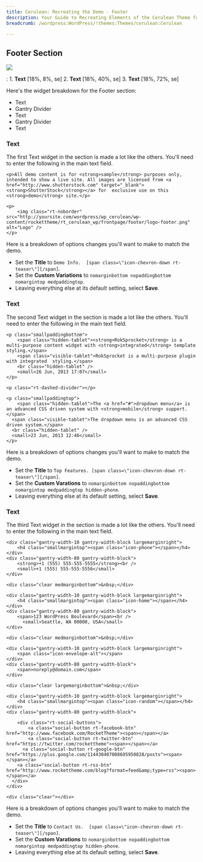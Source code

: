 ```yaml
---
title: Cerulean: Recreating the Demo - Footer
description: Your Guide to Recreating Elements of the Cerulean Theme for WordPress
breadcrumb: /wordpress:WordPress/!themes:Themes/cerulean:Cerulean

---
```


Footer Section
-----
![][footer]

:   1. **Text** [18%, 8%, se]
    2. **Text** [18%, 40%, se]
    3. **Text** [18%, 72%, se]

Here's the widget breakdown for the Footer section:

* Text
* Gantry Divider
* Text
* Gantry Divider
* Text

### Text
The first Text widget in the section is made a lot like the others. You'll need to enter the following in the main text field.

~~~
<p>All demo content is for <strong>sample</strong> purposes only, intended to show a live site. All images are licensed from <a href="http://www.shutterstock.com" target="_blank"><strong>ShutterStock</strong></a> for  exclusive use on this <strong>demo</strong> site.</p>

<p>
    <img class="rt-noborder" src="http://yoursite.com/wordpress/wp_cerulean/wp-content/rockettheme/rt_cerulean_wp/frontpage/footer/logo-footer.png" alt="Logo" />
</p>
~~~

Here is a breakdown of options changes you'll want to make to match the demo.

* Set the **Title** to `Demo Info.  [span class=\"icon-chevron-down rt-teaser\"][/span]`.
* Set the **Custom Variations** to `nomarginbottom nopaddingbottom nomargintop medpaddingtop`.
* Leaving everything else at its default setting, select **Save**.

### Text
The second Text widget in the section is made a lot like the others. You'll need to enter the following in the main text field.

~~~
<p class="smallpaddingbottom">
    <span class="hidden-tablet"><strong>RokSprocket</strong> is a multi-purpose content widget with <strong>integrated</strong> template styling.</span>
    <span class="visible-tablet">RokSprocket is a multi-purpose plugin with integrated  styling.</span>
    <br class="hidden-tablet" />
    <small>26 Jun, 2013 17:07</small>
</p>

<p class="rt-dashed-divider"></p>

<p class="smallpaddingtop">    
    <span class="hidden-tablet">The <a href="#">dropdown menu</a> is an advanced CSS driven system with <strong>mobile</strong> support.</span>
  <span class="visible-tablet">The dropdown menu is an advanced CSS driven system.</span>
  <br class="hidden-tablet" />
  <small>23 Jun, 2013 12:46</small>
</p>
~~~

Here is a breakdown of options changes you'll want to make to match the demo.

* Set the **Title** to `Top Features. [span class=\"icon-chevron-down rt-teaser\"][/span]`.
* Set the **Custom Varations** to `nomarginbottom nopaddingbottom nomargintop medpaddingtop hidden-phone`.
* Leaving everything else at its default setting, select **Save**.

### Text
The third Text widget in the section is made a lot like the others. You'll need to enter the following in the main text field.

~~~
<div class="gantry-width-10 gantry-width-block largemarginright">
    <h4 class="smallmargintop"><span class="icon-phone"></span></h4>
</div>
<div class="gantry-width-80 gantry-width-block">
    <strong>+1 (555) 555-555-5555</strong><br />
    <small>+1 (555) 555-555-5556</small>
</div>

<div class="clear medmarginbottom">&nbsp;</div>

<div class="gantry-width-10 gantry-width-block largemarginright">
    <h4 class="smallmargintop"><span class="icon-home"></span></h4>
</div>
<div class="gantry-width-80 gantry-width-block">
    <span>123 WordPress Boulevard</span><br />
      <small>Seattle, WA 00000, USA</small> 
</div>

<div class="clear medmarginbottom">&nbsp;</div>

<div class="gantry-width-10 gantry-width-block largemarginright">
    <span class="icon-envelope-alt"></span>
</div>
<div class="gantry-width-80 gantry-width-block">
    <span>noreply@domain.com</span>
</div>

<div class="clear largemarginbottom">&nbsp;</div>

<div class="gantry-width-10 gantry-width-block largemarginright">
    <h4 class="smallmargintop"><span class="icon-random"></span></h4>
</div>
<div class="gantry-width-80 gantry-width-block">

    <div class="rt-social-buttons">
        <a class="social-button rt-facebook-btn" href="http://www.facebook.com/RocketTheme"><span></span></a>
        <a class="social-button rt-twitter-btn" href="https://twitter.com/rockettheme"><span></span></a>
      <a class="social-button rt-google-btn" href="https://plus.google.com/114430407008695950828/posts"><span></span></a>
    <a class="social-button rt-rss-btn" href="http://www.rockettheme.com/blog?format=feed&amp;type=rss"><span></span></a>
  </div>
</div>  

<div class="clear"></div>
~~~

Here is a breakdown of options changes you'll want to make to match the demo.

* Set the **Title** to `Contact Us.  [span class=\"icon-chevron-down rt-teaser\"][/span]`.
* Set the **Custom Varations** to `nomarginbottom nopaddingbottom nomargintop medpaddingtop hidden-phone`.
* Leaving everything else at its default setting, select **Save**.

[footer]: assets/footer.jpeg